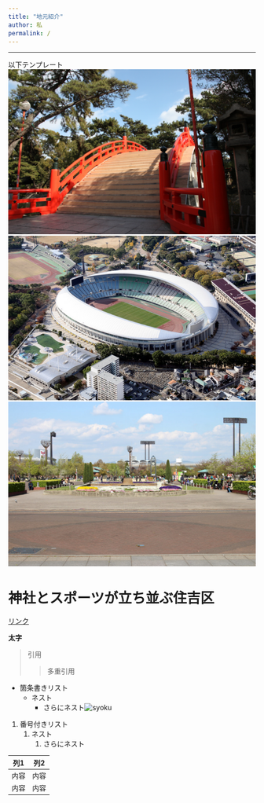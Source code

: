 ```yaml
---
title: "地元紹介"
author: 私
permalink: /
---
```







---

以下テンプレート
  ![image](https://github.com/Loid0203/-/blob/main/assets/images/temple.jpeg)
  ![image](https://github.com/Loid0203/-/blob/main/assets/images/stadium.jpg)
  ![image](https://github.com/Loid0203/-/blob/main/assets/images/nagai.jpeg)
# **神社とスポーツが立ち並ぶ住吉区**

[リンク](https://www.city.osaka.lg.jp/sumiyoshi/)

**太字**

> 引用
>> 多重引用


- 箇条書きリスト
  - ネスト
    - さらにネスト![syoku](https://github.com/Loid0203/-/assets/133000265/74169426-47f8-4edf-807a-1a972f7cd1a7)



1. 番号付きリスト
   1. ネスト
      1. さらにネスト



| 列1  | 列2  |
|-----|-----|
| 内容  | 内容  |
| 内容  | 内容  |


